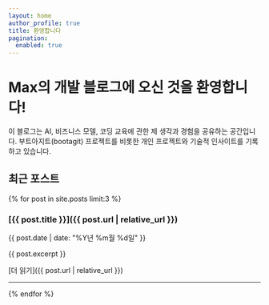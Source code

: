```yaml
---
layout: home
author_profile: true
title: 환영합니다
pagination:
  enabled: true
---
```


# Max의 개발 블로그에 오신 것을 환영합니다!

이 블로그는 AI, 비즈니스 모델, 코딩 교육에 관한 제 생각과 경험을 공유하는 공간입니다. 부트아지트(bootagit) 프로젝트를 비롯한 개인 프로젝트와 기술적 인사이트를 기록하고 있습니다.

## 최근 포스트

{% for post in site.posts limit:3 %}

### [{{ post.title }}]({{ post.url | relative_url }})

{{ post.date | date: "%Y년 %m월 %d일" }}

{{ post.excerpt }}

[더 읽기]({{ post.url | relative_url }})

---

{% endfor %}
